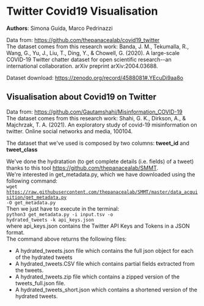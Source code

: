 # Twitter Covid19 Visualisation

<b>Authors</b>: Simona Guida, Marco Pedrinazzi

Data from: https://github.com/thepanacealab/covid19_twitter <br>
The dataset comes from this research work: Banda, J. M., Tekumalla, R., Wang, G., Yu, J., Liu, T., Ding, Y., & Chowell, G. (2020). A large-scale COVID-19 Twitter chatter dataset for open scientific research--an international collaboration. arXiv preprint arXiv:2004.03688.

Dataset download: https://zenodo.org/record/4588081#.YEcuDi9aa8o


<h2>Visualisation about Covid19 on Twitter</h2>

Data from: https://github.com/Gautamshahi/Misinformation_COVID-19 <br>
The dataset comes from this research work: Shahi, G. K., Dirkson, A., & Majchrzak, T. A. (2021). An exploratory study of covid-19 misinformation on twitter. Online social networks and media, 100104.<br>

The dataset that we've used is composed by two columns: <b>tweet_id</b> and <b>tweet_class</b><br>

We've done the hydratation (to get complete details (i.e. fields) of a tweet) thanks to this tool https://github.com/thepanacealab/SMMT. <br>
We're interested in get_metadata.py, which we have downloaded using the following command:<br>
<code>wget https://raw.githubusercontent.com/thepanacealab/SMMT/master/data_acquisition/get_metadata.py -O get_metadata.py</code>
<br>
Then we just have to execute in the terminal:<br>
<code>python3 get_metadata.py -i input.tsv -o hydrated_tweets -k api_keys.json</code><br>
where api_keys.json contains the Twitter API Keys and Tokens in a JSON format.
<br>
The command above returns the following files:
- A hydrated_tweets.json file which contains the full json object for each of the hydrated tweets
- A hydrated_tweets.CSV file which contains partial fields extracted from the tweets.
- A hydrated_tweets.zip file which contains a zipped version of the tweets_full.json file.
- A hydrated_tweets_short.json which contains a shortened version of the hydrated tweets.
